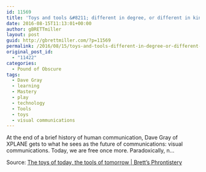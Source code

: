 ```yaml
---
id: 11569
title: 'Toys and tools &#8211; different in degree, or different in kind? '
date: 2016-08-15T11:13:01+00:00
author: gBRETTmiller
layout: post
guid: http://gbrettmiller.com/?p=11569
permalink: /2016/08/15/toys-and-tools-different-in-degree-or-different-in-kind/
original_post_id:
  - "11422"
categories:
  - Pound of Obscure
tags:
  - Dave Gray
  - learning
  - Mastery
  - play
  - technology
  - Tools
  - toys
  - visual communications
---
```

At the end of a brief history of human communication, Dave Gray of XPLANE gets to what he sees as the future of communications: visual communications. Today, we are free once more. Paradoxically, n…

Source: [The toys of today, the tools of tomorrow | Brett&#8217;s Phrontistery](https://gbrettmiller.com/2008/04/30/the-toys-of-today-the-tools-of-tomorrow/)